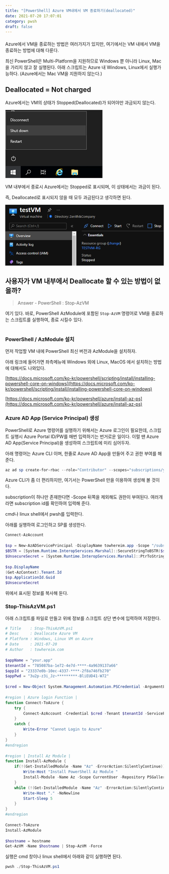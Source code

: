 ```yaml
---
title: "[PowerShell] Azure VM내에서 VM 종료하기(deallocated)"
date: 2021-07-20 17:07:01
category: pwsh
draft: false
---
```

####

Azure에서 VM을 종료하는 방법은 여러가지가 있지만, 여기에서는 VM 내에서 VM을 종료하는 방법에 대해 다룬다. 

최신 PowerShell은 Multi-Platform을 지원하므로 Windows 뿐 아니라 Linux, Mac을 가리지 않고 잘 실행된다. 
아래 스크립트는 Azure 내 Windows, Linux에서 실행가능하다. (Azure에서는 Mac VM을 지원하지 않는다.)

## Deallocated = Not charged
Azure에서는 VM의 상태가 Stopped(Deallocated)가 되어야만 과금되지 않는다.

![images/win-shutdown.png](images/win-shutdown.png)

VM 내부에서 종료시 Azure에서는 Stopped로 표시되며, 이 상태에서는 과금이 된다.

즉, Deallocated로 표시되지 않을 때 모두 과금된다고 생각하면 된다.

![images/azure-vm-stopped.png](images/azure-vm-stopped.png)

## **사용자가 VM 내부에서 Deallocate 할 수 있는 방법이 없을까?**

> Answer - PowerShell : Stop-AzVM

여기 있다. 바로, PowerShell AzModule에 포함된 `Stop-AzVM` 명령어로 VM을 종료하는 스크립트를 실행하여, 종료 시킬수 있다.<br><br>

### PowerShell / AzModule 설치
먼저 작업할 VM 내에 PowerShell 최신 버전과 AzModule을 설치하자.

아래 링크에 들어가면 좌측메뉴에 Windows 외에 Linux, MacOS 에서 설치하는 방법에 대해서도 나와있다.

[https://docs.microsoft.com/ko-kr/powershell/scripting/install/installing-powershell-core-on-windows](https://docs.microsoft.com/ko-kr/powershell/scripting/install/installing-powershell-core-on-windows)

[https://docs.microsoft.com/ko-kr/powershell/azure/install-az-ps](https://docs.microsoft.com/ko-kr/powershell/azure/install-az-ps)


### Azure AD App (Service Principal) 생성
PowerShell로 Azure 명령어를 실행하기 위해서는 Azure 로그인이 필요한데, 스크립트 실행시 Azure Portal ID/PW를 매번 입력하기는 번거로운 일이다. 
이럴 땐 Azure AD App(Service Principal)을 생성하여 스크립트에 미리 심어두자.

아래 명령어는 Azure CLI 이며, 한줄로 Azure AD App을 만들어 주고 권한 부여를 해 준다.

```powershell
az ad sp create-for-rbac --role="Contributor" --scopes="subscriptions/your-subscription-id" --name="your.app"
```

Azure CLI가 좀 더 편리하지만, 여기서는 PowerShell 만을 이용하여 생성해 볼 것이다.

subscription이 하나만 존재한다면 -Scope 뒤쪽을 제외해도 권한이 부여된다. 여러개라면 subscription id를 확인하여 입력해 준다.

cmd나 linux shell에서 pwsh를 입력한다.

아래를 실행하여 로그인하고 SP를 생성한다.

```powershell
Connect-AzAccount

$sp = New-AzADServicePrincipal -DisplayName towhereim.app -Scope "/subscriptions/75d0****-baee-****-a42a-b01c8b1e4d5e"
$BSTR = [System.Runtime.InteropServices.Marshal]::SecureStringToBSTR($sp.Secret)
$UnsecureSecret = [System.Runtime.InteropServices.Marshal]::PtrToStringAuto($BSTR)

$sp.DisplayName
(Get-AzContext).Tenant.Id
$sp.ApplicationId.Guid
$UnsecureSecret
```

위에서 표시된 정보를 복사해 둔다.

### Stop-ThisAzVM.ps1
아래 스크립트를 파일로 만들고 위에 정보를 스크립트 상단 변수에 입력하여 저장한다.

```powershell
# Title    : Stop-ThisAzVM.ps1
# Desc     : Deallocate Azure VM
# Platform : Windows, Linux VM on Azure
# Date     : 2021-07-20
# Author   : towhereim.com

$appName = "your.app"
$tenantId = "785087ba-1e72-4e7d-****-4a9639137a66"
$appId = "23337e0b-10ec-4337-****-2f8a746fb270"
$appPwd = "3u2p-z3i_Jz~*********-BliEUD41-W72"

$cred = New-Object System.Management.Automation.PSCredential -ArgumentList $appId, (ConvertTo-SecureString $appPwd -Force -AsPlainText)

#region | Azure login Function |
function Connect-ToAzure {
    try {
        Connect-AzAccount -Credential $cred -Tenant $tenantId -ServicePrincipal -ErrorAction:Stop | Out-Null
    }
    catch {
        Write-Error "Cannot Login to Azure"
    }
}
#endregion

#region | Install Az Module |
function Install-AzModule {
    if(!(Get-InstalledModule -Name "Az" -ErrorAction:SilentlyContinue)) {
        Write-Host "Install PowerShell Az Module "
        Install-Module -Name Az -Scope CurrentUser -Repository PSGallery -Force
    }
    while (!(Get-InstalledModule -Name "Az" -ErrorAction:SilentlyContinue)) {
        Write-Host "." -NoNewline
        Start-Sleep 5
    }
}
#endregion

Connect-ToAzure
Install-AzModule

$hostname = hostname
Get-AzVM -Name $hostname | Stop-AzVM -Force
```

실행은  cmd 창이나 linux shell에서 아래와 같이 실행하면 된다.

```powershell
pwsh ./Stop-ThisAzVM.ps1
```